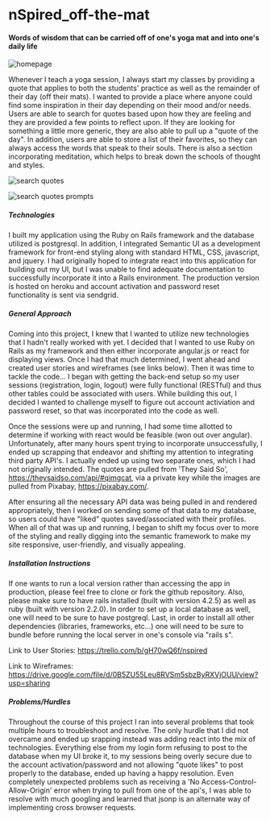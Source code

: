 # nSpired_off-the-mat

#### Words of wisdom that can be carried off of one's yoga mat and into one's daily life

![homepage](http://i.imgur.com/Q1p08zN.png)

Whenever I teach a yoga session, I always start my classes by providing a quote that applies to both the students' practice as well as the remainder of their day (off their mats). I wanted to provide a place where anyone could find some inspiration in their day depending on their mood and/or needs. Users are able to search for quotes based upon how they are feeling and they are provided a few points to reflect upon.  If they are looking for something a little more generic, they are also able to pull up a "quote of the day". In addition, users are able to store a list of their favorites, so they can always access the words that speak to their souls. There is also a section incorporating meditation, which helps to break down the schools of thought and styles.

![search quotes](http://i.imgur.com/P3YGiDs.png)

![search quotes prompts](http://i.imgur.com/kKsQvx5.png)

##### Technologies

I built my application using the Ruby on Rails framework and the database utilized is postgresql. In addition, I integrated Semantic UI as a development framework for front-end styling along with standard HTML, CSS, javascript, and jquery. I had originally hoped to integrate react into this application for building out my UI, but I was unable to find adequate documentation to successfully incorporate it into a Rails environment. The production version is hosted on heroku and account activation and password reset functionality is sent via sendgrid.

##### General Approach

Coming into this project, I knew that I wanted to utilize new technologies that I hadn't really worked with yet. I decided that I wanted to use Ruby on Rails as my framework and then either incorporate angular.js or react for displaying views. Once I had that much determined, I went ahead and created user stories and wireframes (see links below). Then it was time to tackle the code... I began with getting the back-end setup so my user sessions (registration, login, logout) were fully functional (RESTful) and thus other tables could be associated with users. While building this out, I decided I wanted to challenge myself to figure out account activiation and password reset, so that was incorporated into the code as well.

Once the sessions were up and running, I had some time allotted to determine if working with react would be feasible (won out over angular). Unfortunately, after many hours spent trying to incorporate unsuccessfully, I ended up scrapping that endeavor and shifting my attention to integrating third party API's. I actually ended up using two separate ones, which I had not originally intended. The quotes are pulled from 'They Said So', https://theysaidso.com/api/#qimgcat, via a private key while the images are pulled from Pixabay, https://pixabay.com/.

After ensuring all the necessary API data was being pulled in and rendered appropriately, then I worked on sending some of that data to my database, so users could have "liked" quotes saved/associated with their profiles. When all of that was up and running, I began to shift my focus over to more of the styling and really digging into the semantic framework to make my site responsive, user-friendly, and visually appealing.

##### Installation Instructions

If one wants to run a local version rather than accessing the app in production, please feel free to clone or fork the github repository. Also, please make sure to have rails installed (built with version 4.2.5) as well as ruby (built with version 2.2.0). In order to set up a local database as well, one will need to be sure to have postgreql. Last, in order to install all other dependencies (libraries, frameworks, etc...) one will need to be sure to bundle before running the local server in one's console via "rails s".

Link to User Stories: https://trello.com/b/gH70wQ6f/nspired

Link to Wireframes: https://drive.google.com/file/d/0B5ZU55Leu8RVSm5sbzByRXVjOUU/view?usp=sharing

##### Problems/Hurdles

Throughout the course of this project I ran into several problems that took multiple hours to troubleshoot and resolve. The only hurdle that I did not overcame and ended up srapping instead was adding react into the mix of technologies. Everything else from my login form refusing to post to the database when my UI broke it, to my sessions being overly secure due to the account activation/password and not allowing "quote likes" to post properly to the database, ended up having a happy resolution. Even completely unexpected problems such as receiving a 'No Access-Control-Allow-Origin' error when trying to pull from one of the api's, I was able to resolve with much googling and learned that jsonp is an alternate way of implementing cross browser requests. 
